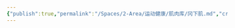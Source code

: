 ```yaml
---
{"publish":true,"permalink":"/Spaces/2-Area/运动健康/肌肉库/冈下肌.md","created":"2025-07-07T18:08:49.522+08:00","modified":"2025-07-09T00:23:33.065+08:00","cssclasses":""}
---
```


